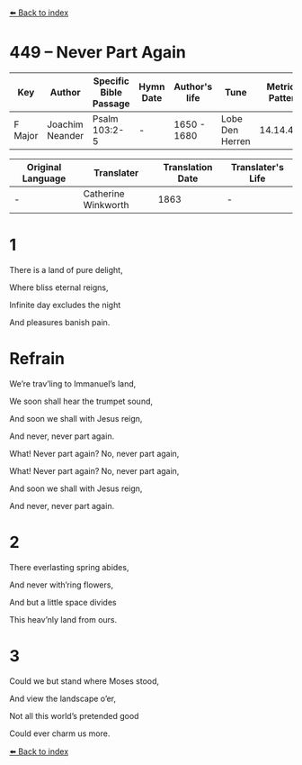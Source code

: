 [⬅️ Back to index](../README.md)

# 449 – Never Part Again

Key | Author   | Specific Bible Passage     |Hymn Date |Author's life |Tune |Metrical Pattern   |Composer/Source                                                                                        
-- | --------- | ---------------------------|----------|--------------|-----|-------------------|-------------   
F Major  | Joachim Neander      | Psalm 103:2-5 | -  | 1650 - 1680 | Lobe Den Herren | 14.14.4.7.8 | Chorale Book for England, 1863 

Original Language | Translater | Translation Date   | Translater's Life     
----------------- | --------- | --------------------|-------------   
\-  | Catherine Winkworth      | 1863 | -  | 1827 - 1878 



# 1

There is a land of pure delight,

Where bliss eternal reigns,

Infinite day excludes the night

And pleasures banish pain.



# Refrain

We’re trav’ling to Immanuel’s land,

We soon shall hear the trumpet sound,

And soon we shall with Jesus reign,

And never, never part again.

What! Never part again? No, never part again,

What! Never part again? No, never part again,

And soon we shall with Jesus reign,

And never, never part again.



# 2

There everlasting spring abides,

And never with’ring flowers,

And but a little space divides

This heav’nly land from ours.



# 3

Could we but stand where Moses stood,

And view the landscape o’er,

Not all this world’s pretended good

Could ever charm us more.

[⬅️ Back to index](../README.md)
